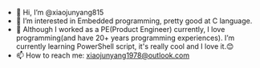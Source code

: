 - 👋 Hi, I’m @xiaojunyang815
- 👀 I’m interested in Embedded programming, pretty good at C language.
- 🌱 Although I worked as a PE(Product Engineer) currently, I love programming(and have 20+ years programming experiences). I’m currently learning PowerShell script, it's really cool and I love it.😊 
- 📫 How to reach me: xiaojunyang1978@outlook.com

<!---
xiaojunyang815/xiaojunyang815 is a ✨ special ✨ repository because its `README.md` (this file) appears on your GitHub profile.
You can click the Preview link to take a look at your changes.
--->
